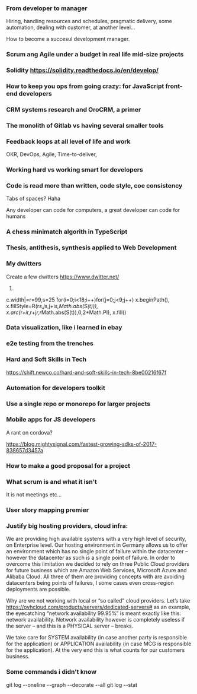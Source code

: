 


### From developer to manager

Hiring, handling resources and schedules, pragmatic delivery, some automation, dealing with customer, at another level...

How to become a succesul development manager.

### Scrum ang Agile under a budget in real life mid-size projects

### Solidity https://solidity.readthedocs.io/en/develop/


### How to keep you ops from going crazy: for JavaScript front-end developers

### CRM systems research and OroCRM, a primer

### The monolith of Gitlab vs having several smaller tools

### Feedback loops at all level of life and work

OKR, DevOps, Agile, Time-to-deliver,

### Working hard vs working smart for developers

### Code is read more than written, code style, coe consistency

Tabs of spaces? Haha

Any developer can code for computers, a great developer can code for humans

### A chess minimatch algorith in TypeScript

### Thesis, antithesis, synthesis applied to Web Development

### My dwitters

Create a few dwitters https://www.dwitter.net/

1.

c.width|=r=99,s=25
for(i=0;i<18;i++)for(j=0;j<9;j++)
x.beginPath(),
x.fillStyle=R(r*s,j*s,j+i*s,Math.abs(S(t))),
x.arc(r+i*r,r+j*r,r*Math.abs(S(t)),0,2*Math.PI),
x.fill()

### Data visualization, like i learned in ebay

### e2e testing from the trenches

### Hard and Soft Skills in Tech

https://shift.newco.co/hard-and-soft-skills-in-tech-8be00216f67f

### Automation for developers toolkit

### Use a single repo or monorepo for larger projects 

### Mobile apps for JS developers

A rant on cordova?

https://blog.mightysignal.com/fastest-growing-sdks-of-2017-838657d3457a

### How to make a good proposal for a project

### What scrum is and what it isn't

It is not meetings etc...

### User story mapping premier

### Justify big hosting providers, cloud infra:

We are providing high available systems with a very high level of security, on Enterprise level.
Our hosting environment in Germany allows us to offer an environment which has no single point of failure within the datacenter – however the datacenter as such is a single point of failure. In order to overcome this limitation we decided to rely on three Public Cloud providers for future business which are Amazon Web Services, Microsoft Azure and Alibaba Cloud. All three of them are providing concepts with are avoiding datacenters being points of failures, I some cases even cross-region deployments are possible.

Why are we not working with local or “so called” cloud providers.
Let’s take https://ovhcloud.com/products/servers/dedicated-servers# as an example, the eyecatching “network availability 99.95%” is meant exactly like this: network availability. Network availability however is completely useless if the server – and this is a PHYSICAL server – breaks.

We take care for SYSTEM availability (in case another party is responsible for the application) or APPLICATION availability (in case MCG is responsible for the application). At the very end this is what counts for our customers business.

### Some commands i didn't know

git log --oneline --graph --decorate --all
git log --stat



